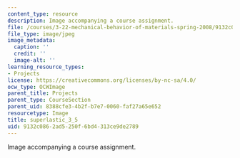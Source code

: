 ```yaml
---
content_type: resource
description: Image accompanying a course assignment.
file: /courses/3-22-mechanical-behavior-of-materials-spring-2008/9132c0862ad5250f6bd4313ce9de2789_superlastic_3_5.jpg
file_type: image/jpeg
image_metadata:
  caption: ''
  credit: ''
  image-alt: ''
learning_resource_types:
- Projects
license: https://creativecommons.org/licenses/by-nc-sa/4.0/
ocw_type: OCWImage
parent_title: Projects
parent_type: CourseSection
parent_uid: 8388cfe3-4b2f-b7e7-0060-faf27a65e652
resourcetype: Image
title: superlastic_3_5
uid: 9132c086-2ad5-250f-6bd4-313ce9de2789
---
```

Image accompanying a course assignment.